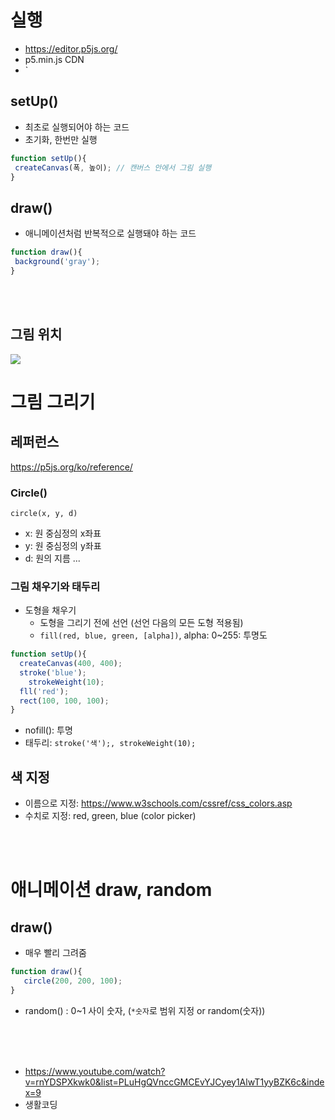 # 실행

- <https://editor.p5js.org/>
- p5.min.js CDN
- `<script src="cdn주소"></script>

## setUp()

- 최초로 실행되어야 하는 코드
- 초기화, 한번만 실행

```javascript
function setUp(){
 createCanvas(폭, 높이); // 캔버스 안에서 그림 실행
}
```

## draw()

- 애니메이션처럼 반복적으로 실행돼야 하는 코드

```javascript
function draw(){
 background('gray');
}
```

<br><br>

## 그림 위치

<img src="02_JavaScript/img/p51.PNG" />

# 그림 그리기

## 레퍼런스
<https://p5js.org/ko/reference/>

### Circle()

`circle(x, y, d)`

- x: 원 중심정의 x좌표
- y: 원 중심정의 y좌표
- d: 원의 지름
...

### 그림 채우기와 태두리

- 도형을 채우기
  - 도형을 그리기 전에 선언 (선언 다음의 모든 도형 적용됨)
  - `fill(red, blue, green, [alpha])`, alpha: 0~255: 투명도

```javascript
function setUp(){
  createCanvas(400, 400);
  stroke('blue');
    strokeWeight(10);
  fll('red');
  rect(100, 100, 100);
}
```

- nofill(): 투명
- 태두리: `stroke('색');, strokeWeight(10);`

## 색 지정

- 이름으로 지정: <https://www.w3schools.com/cssref/css_colors.asp>
- 수치로 지정: red, green, blue (color picker)

<br><Br>
  
# 애니메이션 draw, random

## draw()

- 매우 빨리 그려줌

```javascript
function draw(){
   circle(200, 200, 100);
}
```

- random() : 0~1 사이 숫자, (`*숫자`로 범위 지정 or random(숫자))

<br><br><br>

- <https://www.youtube.com/watch?v=rnYDSPXkwk0&list=PLuHgQVnccGMCEvYJCyey1AlwT1yyBZK6c&index=9>
- 생활코딩

